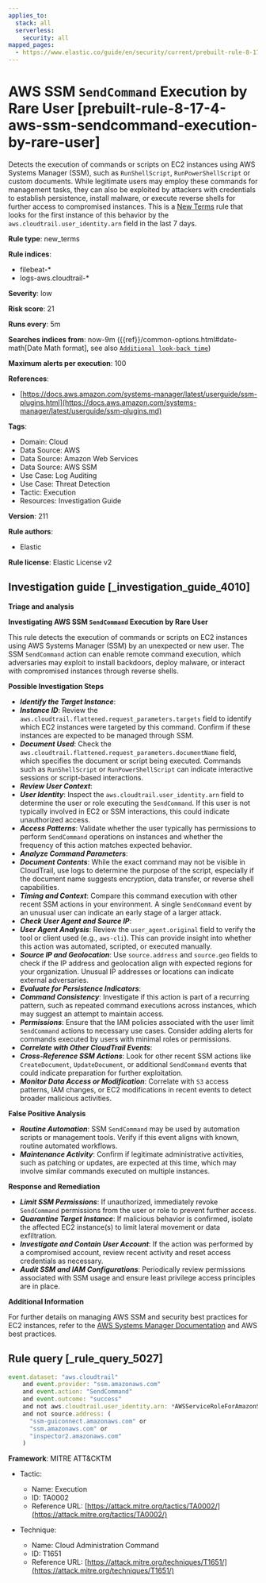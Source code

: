 ```yaml
---
applies_to:
  stack: all
  serverless:
    security: all
mapped_pages:
  - https://www.elastic.co/guide/en/security/current/prebuilt-rule-8-17-4-aws-ssm-sendcommand-execution-by-rare-user.html
---
```


# AWS SSM `SendCommand` Execution by Rare User [prebuilt-rule-8-17-4-aws-ssm-sendcommand-execution-by-rare-user]

Detects the execution of commands or scripts on EC2 instances using AWS Systems Manager (SSM), such as `RunShellScript`, `RunPowerShellScript` or custom documents. While legitimate users may employ these commands for management tasks, they can also be exploited by attackers with credentials to establish persistence, install malware, or execute reverse shells for further access to compromised instances. This is a [New Terms](docs-content://solutions/security/detect-and-alert/create-detection-rule.md#create-new-terms-rule) rule that looks for the first instance of this behavior by the `aws.cloudtrail.user_identity.arn` field in the last 7 days.

**Rule type**: new_terms

**Rule indices**:

* filebeat-*
* logs-aws.cloudtrail-*

**Severity**: low

**Risk score**: 21

**Runs every**: 5m

**Searches indices from**: now-9m ({{ref}}/common-options.html#date-math[Date Math format], see also [`Additional look-back time`](docs-content://solutions/security/detect-and-alert/create-detection-rule.md#rule-schedule))

**Maximum alerts per execution**: 100

**References**:

* [https://docs.aws.amazon.com/systems-manager/latest/userguide/ssm-plugins.html](https://docs.aws.amazon.com/systems-manager/latest/userguide/ssm-plugins.md)

**Tags**:

* Domain: Cloud
* Data Source: AWS
* Data Source: Amazon Web Services
* Data Source: AWS SSM
* Use Case: Log Auditing
* Use Case: Threat Detection
* Tactic: Execution
* Resources: Investigation Guide

**Version**: 211

**Rule authors**:

* Elastic

**Rule license**: Elastic License v2

## Investigation guide [_investigation_guide_4010]

**Triage and analysis**

**Investigating AWS SSM `SendCommand` Execution by Rare User**

This rule detects the execution of commands or scripts on EC2 instances using AWS Systems Manager (SSM) by an unexpected or new user. The SSM `SendCommand` action can enable remote command execution, which adversaries may exploit to install backdoors, deploy malware, or interact with compromised instances through reverse shells.

**Possible Investigation Steps**

* ***Identify the Target Instance***:
* ***Instance ID***: Review the `aws.cloudtrail.flattened.request_parameters.targets` field to identify which EC2 instances were targeted by this command. Confirm if these instances are expected to be managed through SSM.
* ***Document Used***: Check the `aws.cloudtrail.flattened.request_parameters.documentName` field, which specifies the document or script being executed. Commands such as `RunShellScript` or `RunPowerShellScript` can indicate interactive sessions or script-based interactions.
* ***Review User Context***:
* ***User Identity***: Inspect the `aws.cloudtrail.user_identity.arn` field to determine the user or role executing the `SendCommand`. If this user is not typically involved in EC2 or SSM interactions, this could indicate unauthorized access.
* ***Access Patterns***: Validate whether the user typically has permissions to perform `SendCommand` operations on instances and whether the frequency of this action matches expected behavior.
* ***Analyze Command Parameters***:
* ***Document Contents***: While the exact command may not be visible in CloudTrail, use logs to determine the purpose of the script, especially if the document name suggests encryption, data transfer, or reverse shell capabilities.
* ***Timing and Context***: Compare this command execution with other recent SSM actions in your environment. A single `SendCommand` event by an unusual user can indicate an early stage of a larger attack.
* ***Check User Agent and Source IP***:
* ***User Agent Analysis***: Review the `user_agent.original` field to verify the tool or client used (e.g., `aws-cli`). This can provide insight into whether this action was automated, scripted, or executed manually.
* ***Source IP and Geolocation***: Use `source.address` and `source.geo` fields to check if the IP address and geolocation align with expected regions for your organization. Unusual IP addresses or locations can indicate external adversaries.
* ***Evaluate for Persistence Indicators***:
* ***Command Consistency***: Investigate if this action is part of a recurring pattern, such as repeated command executions across instances, which may suggest an attempt to maintain access.
* ***Permissions***: Ensure that the IAM policies associated with the user limit `SendCommand` actions to necessary use cases. Consider adding alerts for commands executed by users with minimal roles or permissions.
* ***Correlate with Other CloudTrail Events***:
* ***Cross-Reference SSM Actions***: Look for other recent SSM actions like `CreateDocument`, `UpdateDocument`, or additional `SendCommand` events that could indicate preparation for further exploitation.
* ***Monitor Data Access or Modification***: Correlate with `S3` access patterns, IAM changes, or EC2 modifications in recent events to detect broader malicious activities.

**False Positive Analysis**

* ***Routine Automation***: SSM `SendCommand` may be used by automation scripts or management tools. Verify if this event aligns with known, routine automated workflows.
* ***Maintenance Activity***: Confirm if legitimate administrative activities, such as patching or updates, are expected at this time, which may involve similar commands executed on multiple instances.

**Response and Remediation**

* ***Limit SSM Permissions***: If unauthorized, immediately revoke `SendCommand` permissions from the user or role to prevent further access.
* ***Quarantine Target Instance***: If malicious behavior is confirmed, isolate the affected EC2 instance(s) to limit lateral movement or data exfiltration.
* ***Investigate and Contain User Account***: If the action was performed by a compromised account, review recent activity and reset access credentials as necessary.
* ***Audit SSM and IAM Configurations***: Periodically review permissions associated with SSM usage and ensure least privilege access principles are in place.

**Additional Information**

For further details on managing AWS SSM and security best practices for EC2 instances, refer to the [AWS Systems Manager Documentation](https://docs.aws.amazon.com/systems-manager/latest/userguide/ssm-plugins.md) and AWS best practices.


## Rule query [_rule_query_5027]

```js
event.dataset: "aws.cloudtrail"
    and event.provider: "ssm.amazonaws.com"
    and event.action: "SendCommand"
    and event.outcome: "success"
    and not aws.cloudtrail.user_identity.arn: *AWSServiceRoleForAmazonSSM/StateManagerService*
    and not source.address: (
      "ssm-guiconnect.amazonaws.com" or
      "ssm.amazonaws.com" or
      "inspector2.amazonaws.com"
    )
```

**Framework**: MITRE ATT&CKTM

* Tactic:

    * Name: Execution
    * ID: TA0002
    * Reference URL: [https://attack.mitre.org/tactics/TA0002/](https://attack.mitre.org/tactics/TA0002/)

* Technique:

    * Name: Cloud Administration Command
    * ID: T1651
    * Reference URL: [https://attack.mitre.org/techniques/T1651/](https://attack.mitre.org/techniques/T1651/)



